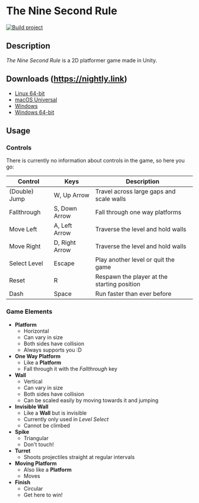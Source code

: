 # The Nine Second Rule

[![Build project](https://github.com/notangoose/The-Nine-Second-Rule/actions/workflows/main.yml/badge.svg?branch=main)](https://github.com/notangoose/The-Nine-Second-Rule/actions/workflows/main.yml)

## Description

_The Nine Second Rule_ is a 2D platformer game made in Unity.

## Downloads (<https://nightly.link>)

- [Linux 64-bit](https://nightly.link/notangoose/The-Nine-Second-Rule/workflows/main/main/Build-StandaloneLinux64.zip)
- [macOS Universal](https://nightly.link/notangoose/The-Nine-Second-Rule/workflows/main/main/Build-StandaloneOSX.zip)
- [Windows](https://nightly.link/notangoose/The-Nine-Second-Rule/workflows/main/main/Build-StandaloneWindows.zip)
- [Windows 64-bit](https://nightly.link/notangoose/The-Nine-Second-Rule/workflows/main/main/Build-StandaloneWindows64.zip)

## Usage

### Controls

There is currently no information about controls in the game, so here you go:

| Control       | Keys           | Description                                 |
| ------------- | -------------- | ------------------------------------------- |
| (Double) Jump | W, Up Arrow    | Travel across large gaps and scale walls    |
| Fallthrough   | S, Down Arrow  | Fall through one way platforms              |
| Move Left     | A, Left Arrow  | Traverse the level and hold walls           |
| Move Right    | D, Right Arrow | Traverse the level and hold walls           |
| Select Level  | Escape         | Play another level or quit the game         |
| Reset         | R              | Respawn the player at the starting position |
| Dash          | Space          | Run faster than ever before                 |

### Game Elements

- **Platform**
  - Horizontal
  - Can vary in size
  - Both sides have collision
  - Always supports you :D
- **One Way Platform**
  - Like a **Platform**
  - Fall through it with the _Fallthrough_ key
- **Wall**
  - Vertical
  - Can vary in size
  - Both sides have collision
  - Can be scaled easily by moving towards it and jumping
- **Invisible Wall**
  - Like a **Wall** but is invisible
  - Currently only used in _Level Select_
  - Cannot be climbed
- **Spike**
  - Triangular
  - Don't touch!
- **Turret**
  - Shoots projectiles straight at regular intervals
- **Moving Platform**
  - Also like a **Platform**
  - Moves
- **Finish**
  - Circular
  - Get here to win!
